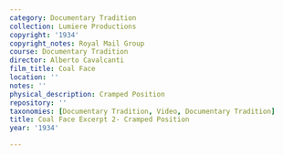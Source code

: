 ```yaml
---
category: Documentary Tradition
collection: Lumiere Productions
copyright: '1934'
copyright_notes: Royal Mail Group
course: Documentary Tradition
director: Alberto Cavalcanti
film_title: Coal Face
location: ''
notes: ''
physical_description: Cramped Position
repository: ''
taxonomies: [Documentary Tradition, Video, Documentary Tradition]
title: Coal Face Excerpt 2- Cramped Position
year: '1934'

---
```

